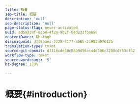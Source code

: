 ```yaml
---
title: 概要
seo-title: 概要
description: 'null'
seo-description: 'null'
page-status-flag: never-activated
uuid: ad5ad39f-e3b4-4f2a-9b2f-6ad233fba650
contentOwner: khsingh
discoiquuid: df39aaea-2229-4177-ab0b-2b982a976125
translation-type: tm+mt
source-git-commit: d3116cde30c8809d56ac44d306c3208cd753cf62
workflow-type: tm+mt
source-wordcount: '5'
ht-degree: 100%

---
```



# 概要{#introduction}

